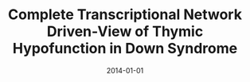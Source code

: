 ---
title: "Complete Transcriptional Network Driven-View of Thymic Hypofunction in Down Syndrome"
collection: publications
permalink: /publication/2014-moreira2014complete
authors: "C. A. Moreira-Filho, S. Y. Bando, F. B. Bertonha, L. R. Fereira, F. N. Silva, L. da F. Costa, M. S. Grassi, M. Carneiro-Sampaio"
date: 2014-01-01
venue: 'Journal of Clinical Immunology, v. 34, n. 3, p. 363--363'
bibtex: "moreira2014complete.bib"
---